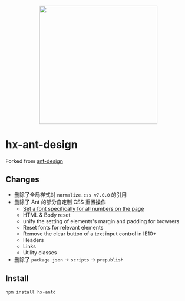 <p align="center">
  <a href="http://ant.design">
    <img width="320" src="https://t.alipayobjects.com/images/rmsweb/T1B9hfXcdvXXXXXXXX.svg">
  </a>
</p>

hx-ant-design
===

Forked from [ant-design](https://github.com/ant-design/ant-design)

## Changes

* 删除了全局样式对 `normalize.css v7.0.0` 的引用
* 删除了 Ant 的部分自定制 CSS 重置操作
    * [Set a font specifically for all numbers on the page](http://stackoverflow.com/a/13611748/3040605)
    * HTML & Body reset
    * unify the setting of elements's margin and padding for browsers
    * Reset fonts for relevant elements
    * Remove the clear button of a text input control in IE10+
    * Headers
    * Links
    * Utility classes
* 删除了 `package.json` -> `scripts` -> `prepublish`

## Install

```bash
npm install hx-antd
```
